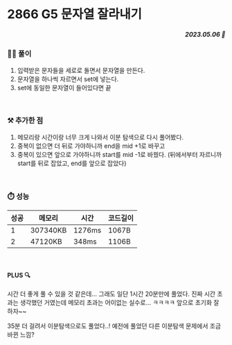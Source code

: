 # 2866 G5 문자열 잘라내기
##### <p align="right"> 2023.05.06 📆 </p> 

 
### 👩‍🏫 풀이
1. 입력받은 문자들을 세로로 돌면서 문자열을 만든다.
2. 문자열을 하나씩 자르면서 set에 넣는다.
3. set에 동일한 문자열이 들어있다면 끝

<br>

### ⚒️ 추가한 점
1. 메모리랑 시간이랑 너무 크게 나와서 이분 탐색으로 다시 풀어봤다.
2. 중복이 없으면 더 뒤로 가야하니까 end을 mid +1로 바꾸고
3. 중복이 있으면 앞으로 가야하니까 start를 mid -1로 바꿨다.
(뒤에서부터 자르니까 start를 뒤로 잡았고, end를 앞으로 잡았다)

<br>

### ⏱️ 성능
<!-- 테이블 -->
성공 |메모리 | 시간 | 코드길이
---|---|---|---|
1|307340KB|1276ms|1067B
2|47120KB|348ms|1106B

<br>

#### PLUS 🔍
시간 더 좋게 풀 수 있을 것 같은데... 그래도 일단 1시간 20분만에 풀었다.
진짜 시간 초과는 생각했던 거였는데
메모리 초과는 어이없는 실수로... ㅋㅋㅋㅋ 앞으로 초기화 잘 하자~~

35분 더 걸려서 이분탐색으로도 풀었다..!
예전에 풀었던 다른 이분탐색 문제에서 조금 바뀐 느낌?
